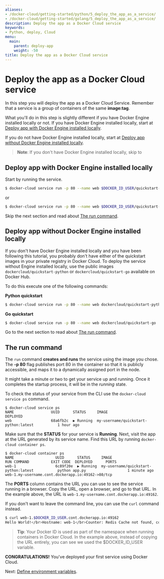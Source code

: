 ```yaml
---
aliases:
- /docker-cloud/getting-started/python/5_deploy_the_app_as_a_service/
- /docker-cloud/getting-started/golang/5_deploy_the_app_as_a_service/
description: Deploy the app as a Docker Cloud service
keywords:
- Python, deploy, Cloud
menu:
  main:
    parent: deploy-app
    weight: -50
title: Deploy the app as a Docker Cloud service
---
```


# Deploy the app as a Docker Cloud service

In this step you will deploy the app as a Docker Cloud Service. Remember that a service is a group of containers of the same **image:tag**.

What you'll do in this step is slightly different if you have Docker Engine installed locally or not.
If you have Docker Engine installed locally, start at [Deploy app with Docker Engine installed locally](5_deploy_the_app_as_a_service.md#deploy-app-with-docker-engine-installed-locally).

If you do not have Docker Engine installed locally, start at [Deploy app without Docker Engine installed locally](5_deploy_the_app_as_a_service.md#deploy-app-without-docker-engine-installed-locally).

> **Note**: If you don't have Docker Engine installed locally, skip to

## Deploy app with Docker Engine installed locally

Start by running the service.

```bash
$ docker-cloud service run -p 80 --name web $DOCKER_ID_USER/quickstart-python
```

or

```bash
$ docker-cloud service run -p 80 --name web $DOCKER_ID_USER/quickstart-go
```
Skip the next section and read about [The run command](5_deploy_the_app_as_a_service.md#the-run-command).

## Deploy app without Docker Engine installed locally

If you don't have Docker Engine installed locally and you have been following this tutorial, you probably don't have either of the quickstart images in your private registry in Docker Cloud. To deploy the service without Engine installed locally, use the public images `dockercloud/quickstart-python` or `dockercloud/quickstart-go` available on Docker Hub.

To do this execute one of the following commands:

**Python quickstart**
```bash
$ docker-cloud service run -p 80 --name web dockercloud/quickstart-python
```

**Go quickstart**
```bash
$ docker-cloud service run -p 80 --name web dockercloud/quickstart-go
```
Go to the next section to read about [The run command](5_deploy_the_app_as_a_service.md#the-run-command).

## The run command

The `run` command **creates and runs** the service using the image you chose. The **-p 80** flag publishes port 80 in the container so that it is publicly accessible, and maps it to a dynamically assigned port in the node.

It might take a minute or two to get your service up and running. Once it completes the startup process, it will be in the *running* state.

To check the status of your service from the CLI use the `docker-cloud service ps` command.

```
$ docker-cloud service ps
NAME                 UUID      STATUS     IMAGE                                          DEPLOYED
web                  68a6fb2c  ▶ Running  my-username/quickstart-python:latest           1 hour ago
```

Make sure that the **STATUS** for your service is **Running**. Next, visit the app at the URL generated by its service name. Find this URL by running `docker-cloud container ps`.

```
$ docker-cloud container ps
NAME                   UUID      STATUS     IMAGE                                          RUN COMMAND          EXIT CODE  DEPLOYED      PORTS
web-1                  6c89f20e  ▶ Running  my-username/quickstart-python:latest           python app.py                   1 minute ago  web-1.my-username.cont.dockerapp.io:49162->80/tcp
```

The **PORTS** column contains the URL you can use to see the service running in
a browser. Copy the URL, open a browser, and go to that URL. In the example above, the URL is
`web-1.my-username.cont.dockerapp.io:49162`.

If you don't want to leave the command line, you can use the `curl` command instead.

```bash
$ curl web-1.$DOCKER_ID_USER.cont.dockerapp.io:49162
Hello World!</br>Hostname: web-1</br>Counter: Redis Cache not found, counter disabled.%
```
> **Tip**: Your Docker ID is used as part of the namespace when running containers in Docker Cloud. In the example above, instead of copying the URL entirely, you can see we used the $DOCKER_ID_USER variable.

**CONGRATULATIONS!** You've deployed your first service using Docker Cloud.

Next: [Define environment variables](6_define_environment_variables.md).
